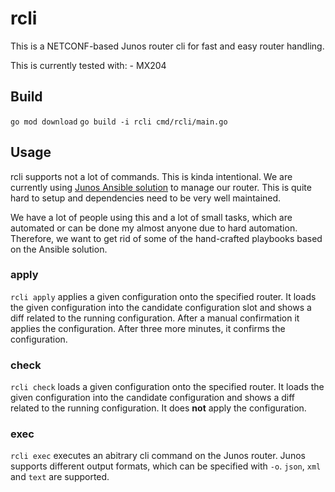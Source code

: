 # rcli

This is a NETCONF-based Junos router cli for fast and easy router handling.

This is currently tested with:
    - MX204

## Build

`go mod download`
`go build -i rcli cmd/rcli/main.go`

## Usage

rcli supports not a lot of commands. This is kinda intentional.
We are currently using [Junos Ansible solution](https://www.juniper.net/documentation/us/en/software/junos-ansible/ansible/topics/concept/junos-ansible-modules-overview.html) to manage our router.
This is quite hard to setup and dependencies need to be very well maintained.

We have a lot of people using this and a lot of small tasks, which are automated or can be done my almost anyone due to hard automation.
Therefore, we want to get rid of some of the hand-crafted playbooks based on the Ansible solution.

### apply

`rcli apply` applies a given configuration onto the specified router. It loads the given configuration into the candidate configuration
slot and shows a diff related to the running configuration. After a manual confirmation it applies the configuration. After three more minutes, it confirms the configuration.

### check

`rcli check` loads a given configuration onto the specified router. It loads the given configuration into the candidate configuration and shows
a diff related to the running configuration. It does **not** apply the configuration.

### exec

`rcli exec` executes an abitrary cli command on the Junos router. Junos supports different output formats, which can be specified with `-o`. `json`, `xml` and `text` are supported.